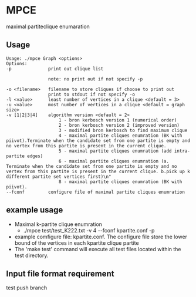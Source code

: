# MPCE
maximal partiteclique enumaration

## Usage
```
Usage: ./mpce Graph <options>
Options:
-p				print out clique list
	
				note: no print out if not specify -p
	
-o <filename>	filename to store cliques if choose to print out
				print to stdout if not specify -o
-l <value>		least number of vertices in a clique <default = 3>
-u <value>		most number of vertices in a clique <default = graph size>
-v [1|2|3|4]	algorithm version <default = 2>
					1 - bron kerbosch version 1 (numerical order)
					2 - bron kerbosch version 2 (improved version)
					3 - modified bron kerbosch to find maximum clique
					4 - maximal partite cliques enumration (BK with piivot).Terminate when the candidate set from one partite is empty and no vertex from this partite is present in the current clique.
					5 - maximal partite cliques enumration (add intra-partite edges)
                    6 - maximal partite cliques enumration (a. Terminate when the candidate set from one partite is empty and no vertex from this partite is present in the current clique. b.pick up k different partite set vertices first)\n"
                    8 - maximal partite cliques enumration (BK with piivot).
--fconf			configure file of maximal partite cliques enumration
```
## example usage
- Maximal k-partite clique enumration
    - ./mpce test/test_K222.txt -v 4 --fconf kpartite.conf -p
- example comfigure file: kpartite.conf. The configure file store the lower bound of the vertices in each kpartite clique partite
- The 'make test' command will execute all test files located within the test directory. 

## Input file format requirement

test push branch